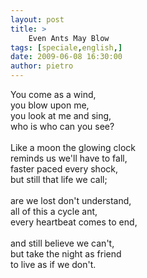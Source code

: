```yaml
---
layout: post
title: >
    Even Ants May Blow
tags: [speciale,english,]
date: 2009-06-08 16:30:00
author: pietro
---
```

You come as a wind,<br/>you blow upon me,<br/>you look at me and sing,<br/>who is who can you see?<br/><br/>Like a moon the glowing clock<br/>reminds us we'll have to fall,<br/>faster paced every shock,<br/>but still that life we call;<br/><br/>are we lost don't understand,<br/>all of this a cycle ant,<br/>every heartbeat comes to end,<br/><br/>and still believe we can't,<br/>but take the night as friend<br/>to live as if we don't.
